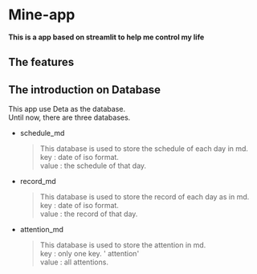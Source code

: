 # Mine-app
**This is a app based on streamlit to help me control my life**
## The features 

## The introduction on Database
This app use Deta as the database.  
Until now, there are three databases.
- schedule_md
  >This database is used to store the schedule of each day in md.  
  > key : date of iso format.  
  > value : the schedule of that day.
- record_md
    >This database is used to store the record of each day as in md.  
  > key : date of iso format.  
  > value : the record of that day.  
- attention_md
    > This database is used to store the attention in md.  
  > key : only one key. ' attention'  
  > value : all attentions.